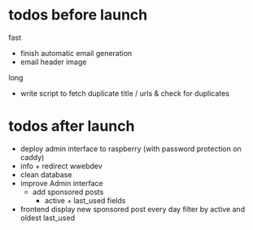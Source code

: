 # todos before launch

fast
- finish automatic email generation
- email header image

long
- write script to fetch duplicate title / urls & check for duplicates

# todos after launch


- deploy admin interface to raspberry (with password protection on caddy)
- info + redirect wwebdev
- clean database
- improve Admin interface
  - add sponsored posts
    - active + last_used fields
- frontend display new sponsored post every day filter by active and oldest last_used